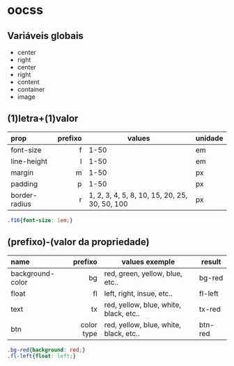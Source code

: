 # oocss

## Variáveis globais

- center
- right
- center
- right
- content
- container
- image

## (1)letra+(1)valor 

| prop          | prefixo | values                                        | unidade |
| :------------ | ------: | --------------------------------------------- | ------- |
| font-size     |       f | 1-50                                          | em      |
| line-height   |       l | 1-50                                          | em      |
| margin        |       m | 1-50                                          | px      |
| padding       |       p | 1-50                                          | px      |
| border-radius |       r | 1, 2, 3, 4, 5, 8, 10, 15, 20, 25, 30, 50, 100 | px      |

```css
.f16{font-size: 1em;}
```

## (prefixo)-(valor da propriedade)

| name             |       prefixo | values exemple                             | result  |
| :--------------- | ------------: | ------------------------------------------ | ------- |
| background-color |            bg | red, green, yellow, blue, etc..            | bg-red  |
| float            |            fl | left, right, insue, etc..                  | fl-left |
| text             |            tx | red, yellow, blue, white, black, etc..     | tx-red  |
| btn              | color<br>type | red, yellow, blue, white, black, etc..<br> | btn-red |




```css
.bg-red{background: red;}
.fl-left{float: left;}
```
